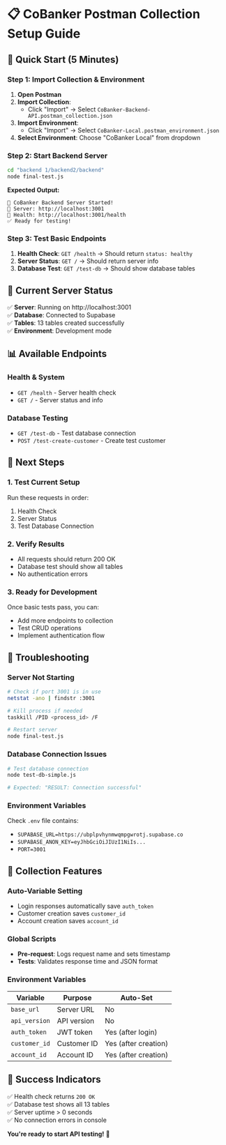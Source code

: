 # 📋 CoBanker Postman Collection Setup Guide

## 🎯 Quick Start (5 Minutes)

### Step 1: Import Collection & Environment
1. **Open Postman**
2. **Import Collection**:
   - Click "Import" → Select `CoBanker-Backend-API.postman_collection.json`
3. **Import Environment**:
   - Click "Import" → Select `CoBanker-Local.postman_environment.json`
4. **Select Environment**: Choose "CoBanker Local" from dropdown

### Step 2: Start Backend Server
```bash
cd "backend 1/backend2/backend"
node final-test.js
```
**Expected Output:**
```
🚀 CoBanker Backend Server Started!
📍 Server: http://localhost:3001
🏥 Health: http://localhost:3001/health
✅ Ready for testing!
```

### Step 3: Test Basic Endpoints
1. **Health Check**: `GET /health` → Should return `status: healthy`
2. **Server Status**: `GET /` → Should return server info
3. **Database Test**: `GET /test-db` → Should show database tables

## 🔧 Current Server Status

✅ **Server**: Running on http://localhost:3001  
✅ **Database**: Connected to Supabase  
✅ **Tables**: 13 tables created successfully  
✅ **Environment**: Development mode  

## 📊 Available Endpoints

### Health & System
- `GET /health` - Server health check
- `GET /` - Server status and info

### Database Testing  
- `GET /test-db` - Test database connection
- `POST /test-create-customer` - Create test customer

## 🎯 Next Steps

### 1. Test Current Setup
Run these requests in order:
1. Health Check
2. Server Status  
3. Test Database Connection

### 2. Verify Results
- All requests should return 200 OK
- Database test should show all tables
- No authentication errors

### 3. Ready for Development
Once basic tests pass, you can:
- Add more endpoints to collection
- Test CRUD operations
- Implement authentication flow

## 🚨 Troubleshooting

### Server Not Starting
```bash
# Check if port 3001 is in use
netstat -ano | findstr :3001

# Kill process if needed
taskkill /PID <process_id> /F

# Restart server
node final-test.js
```

### Database Connection Issues
```bash
# Test database connection
node test-db-simple.js

# Expected: "RESULT: Connection successful"
```

### Environment Variables
Check `.env` file contains:
- `SUPABASE_URL=https://ubplpvhynmwqmpgwrotj.supabase.co`
- `SUPABASE_ANON_KEY=eyJhbGciOiJIUzI1NiIs...`
- `PORT=3001`

## 📝 Collection Features

### Auto-Variable Setting
- Login responses automatically save `auth_token`
- Customer creation saves `customer_id`
- Account creation saves `account_id`

### Global Scripts
- **Pre-request**: Logs request name and sets timestamp
- **Tests**: Validates response time and JSON format

### Environment Variables
| Variable | Purpose | Auto-Set |
|----------|---------|----------|
| `base_url` | Server URL | No |
| `api_version` | API version | No |
| `auth_token` | JWT token | Yes (after login) |
| `customer_id` | Customer ID | Yes (after creation) |
| `account_id` | Account ID | Yes (after creation) |

## 🎉 Success Indicators

✅ Health check returns `200 OK`  
✅ Database test shows all 13 tables  
✅ Server uptime > 0 seconds  
✅ No connection errors in console  

**You're ready to start API testing!** 🚀
